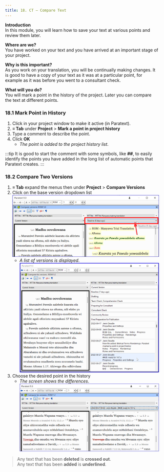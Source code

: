 ```yaml
---
title: 18. CT – Compare Text
---
```

**Introduction**  
In this module, you will learn how to save your text at various points and review them later.

**Where are we?**  
You have worked on your text and you have arrived at an important stage of your project.

**Why is this important?**  
As you work on your translation, you will be continually making changes. It is good to have a copy of your text as it was at a particular point, for example as it was before you went to a consultant check. 

**What will you do?**  
You will mark a point in the history of the project. Later you can compare the text at different points.

### 18.1 Mark Point in History
1.  Click in your project window to make it active (in Paratext).
1.  **≡ Tab** under **Project** \> **Mark a point in project history**
1.  Type a comment to describe the point.
2.  Click **OK** 
      -  *The point is added to the project history list*.
  
:::tip
It is good to start the comment with some symbols, like **\#\#**, to easily identify the points you have added in the long list of automatic points that Paratext creates.
:::
### 18.2 Compare Two Versions
1.  **≡ Tab** expand the menus then under **Project** \> **Compare Versions**
2.  Click on the base version dropdown list  
    ![](../media/compareVersions.en.png)  
     -  *A list of versions is displayed*.  
    ![](../media/compareVersChoose.en.png)  
3.  Choose the desired point in the history  
    -  *The screen shows the differences*.  
    ![](../media/compareVerChanges.en.png)

> Any text that has been **deleted** is **crossed out**.  
Any text that has been **added** is **underlined**.

